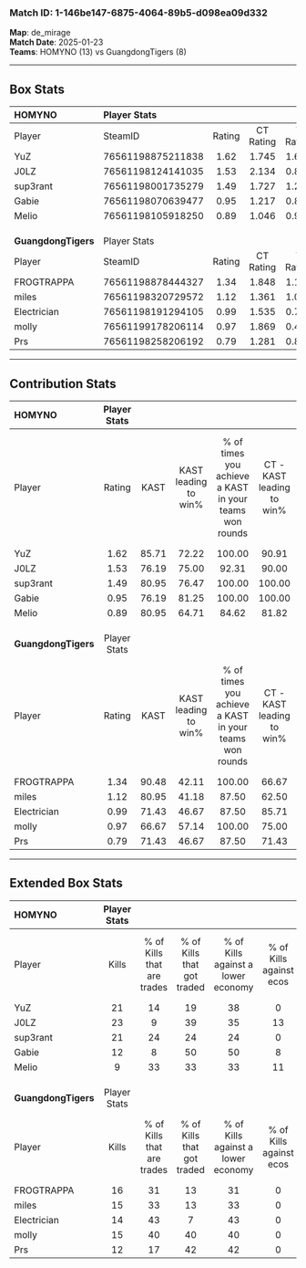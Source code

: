 ### Match ID: 1-146be147-6875-4064-89b5-d098ea09d332  
**Map**: de_mirage  
**Match Date**: 2025-01-23  
**Teams**: HOMYNO (13) vs GuangdongTigers (8)  

---  

## Box Stats  

| **HOMYNO**          | Player Stats      |        |           |          |       |       |       |         |        |      |     |
| :- | :- | :-: | :-: | :-: | :-: | :-: | :-: | :-: | :-: | :-: | :-: |
| Player              | SteamID           | Rating | CT Rating | T Rating | KAST  |  ADR  | Kills | Assists | Deaths | K/D  | HS% |
| YuZ                 | 76561198875211838 |  1.62  |   1.745   |  1.625   | 85.71 | 103.9 |  21   |    8    |   12   | 1.75 | 14  |
| J0LZ                | 76561198124141035 |  1.53  |   2.134   |  0.899   | 76.19 | 116.2 |  23   |    5    |   17   | 1.35 | 56  |
| sup3rant            | 76561198001735279 |  1.49  |   1.727   |  1.294   | 80.95 | 76.2  |  21   |    2    |   11   | 1.91 | 61  |
| Gabie               | 76561198070639477 |  0.95  |   1.217   |  0.873   | 76.19 | 68.5  |  12   |    6    |   16   | 0.75 | 58  |
| Melio               | 76561198105918250 |  0.89  |   1.046   |  0.912   | 80.95 | 69.7  |   9   |   10    |   16   | 0.56 | 55  |
|                     |                   |        |           |          |       |       |       |         |        |      |     |
|                     |                   |        |           |          |       |       |       |         |        |      |     |
|                     |                   |        |           |          |       |       |       |         |        |      |     |
| **GuangdongTigers** | Player Stats      |        |           |          |       |       |       |         |        |      |     |
| Player              | SteamID           | Rating | CT Rating | T Rating | KAST  |  ADR  | Kills | Assists | Deaths | K/D  | HS% |
| FROGTRAPPA          | 76561198878444327 |  1.34  |   1.848   |  1.180   | 90.48 | 95.0  |  16   |    7    |   15   | 1.07 | 68  |
| miles               | 76561198320729572 |  1.12  |   1.361   |  1.087   | 80.95 | 79.9  |  15   |    6    |   17   | 0.88 | 33  |
| Electrician         | 76561198191294105 |  0.99  |   1.535   |  0.799   | 71.43 | 75.2  |  14   |    4    |   17   | 0.82 | 42  |
| molly               | 76561199178206114 |  0.97  |   1.869   |  0.479   | 66.67 | 80.1  |  15   |    7    |   19   | 0.79 | 53  |
| Prs                 | 76561198258206192 |  0.79  |   1.281   |  0.866   | 71.43 | 50.1  |  12   |    2    |   18   | 0.67 | 50  |
---  

## Contribution Stats  

| **HOMYNO**          | Player Stats |       |                      |                                                        |                           |                                                             |                          |                                                            |
| :- | :-: | :-: | :-: | :-: | :-: | :-: | :-: | :-: |
| Player              |    Rating    | KAST  | KAST leading to win% | % of times you achieve a KAST in your teams won rounds | CT - KAST leading to win% | CT - % of times you achieve a KAST in your teams won rounds | T - KAST leading to win% | T - % of times you achieve a KAST in your teams won rounds |
| YuZ                 |     1.62     | 85.71 |        72.22         |                         100.00                         |           90.91           |                           100.00                            |          42.86           |                           100.00                           |
| J0LZ                |     1.53     | 76.19 |        75.00         |                         92.31                          |           90.00           |                            90.00                            |          50.00           |                           100.00                           |
| sup3rant            |     1.49     | 80.95 |        76.47         |                         100.00                         |          100.00           |                           100.00                            |          42.86           |                           100.00                           |
| Gabie               |     0.95     | 76.19 |        81.25         |                         100.00                         |          100.00           |                           100.00                            |          50.00           |                           100.00                           |
| Melio               |     0.89     | 80.95 |        64.71         |                         84.62                          |           81.82           |                            90.00                            |          33.33           |                           66.67                            |
|                     |              |       |                      |                                                        |                           |                                                             |                          |                                                            |
|                     |              |       |                      |                                                        |                           |                                                             |                          |                                                            |
|                     |              |       |                      |                                                        |                           |                                                             |                          |                                                            |
| **GuangdongTigers** | Player Stats |       |                      |                                                        |                           |                                                             |                          |                                                            |
| Player              |    Rating    | KAST  | KAST leading to win% | % of times you achieve a KAST in your teams won rounds | CT - KAST leading to win% | CT - % of times you achieve a KAST in your teams won rounds | T - KAST leading to win% | T - % of times you achieve a KAST in your teams won rounds |
| FROGTRAPPA          |     1.34     | 90.48 |        42.11         |                         100.00                         |           66.67           |                           100.00                            |          20.00           |                           100.00                           |
| miles               |     1.12     | 80.95 |        41.18         |                         87.50                          |           62.50           |                            83.33                            |          22.22           |                           100.00                           |
| Electrician         |     0.99     | 71.43 |        46.67         |                         87.50                          |           85.71           |                           100.00                            |          12.50           |                           50.00                            |
| molly               |     0.97     | 66.67 |        57.14         |                         100.00                         |           75.00           |                           100.00                            |          33.33           |                           100.00                           |
| Prs                 |     0.79     | 71.43 |        46.67         |                         87.50                          |           71.43           |                            83.33                            |          25.00           |                           100.00                           |
---  

## Extended Box Stats  

| **HOMYNO**          | Player Stats |                            |                            |                                    |                         |                              |                                 |        |                             |                                     |                          |                               |                            |
| :- | :-: | :-: | :-: | :-: | :-: | :-: | :-: | :-: | :-: | :-: | :-: | :-: | :-: |
| Player              |    Kills     | % of Kills that are trades | % of Kills that got traded | % of Kills against a lower economy | % of Kills against ecos | % of Kills that are flawless | % of Kills that are close duels | Deaths | % of Deaths that get traded | % of Deaths against a lower economy | % of Deaths against ecos | % of Deaths that are flawless | % of Deaths that are close |
| YuZ                 |      21      |             14             |             19             |                 38                 |            0            |              52              |                5                |   12   |             25              |                 25                  |            0             |              42               |             0              |
| J0LZ                |      23      |             9              |             39             |                 35                 |           13            |              65              |                9                |   17   |             18              |                 24                  |            0             |              47               |             18             |
| sup3rant            |      21      |             24             |             24             |                 24                 |            0            |              71              |                0                |   11   |             18              |                 18                  |            0             |              82               |             0              |
| Gabie               |      12      |             8              |             50             |                 50                 |            8            |              58              |               17                |   16   |             25              |                 25                  |            6             |              63               |             0              |
| Melio               |      9       |             33             |             33             |                 33                 |           11            |              67              |               22                |   16   |             25              |                 44                  |            6             |              69               |             13             |
|                     |              |                            |                            |                                    |                         |                              |                                 |        |                             |                                     |                          |                               |                            |
|                     |              |                            |                            |                                    |                         |                              |                                 |        |                             |                                     |                          |                               |                            |
|                     |              |                            |                            |                                    |                         |                              |                                 |        |                             |                                     |                          |                               |                            |
| **GuangdongTigers** | Player Stats |                            |                            |                                    |                         |                              |                                 |        |                             |                                     |                          |                               |                            |
| Player              |    Kills     | % of Kills that are trades | % of Kills that got traded | % of Kills against a lower economy | % of Kills against ecos | % of Kills that are flawless | % of Kills that are close duels | Deaths | % of Deaths that get traded | % of Deaths against a lower economy | % of Deaths against ecos | % of Deaths that are flawless | % of Deaths that are close |
| FROGTRAPPA          |      16      |             31             |             13             |                 31                 |            0            |              56              |                0                |   15   |             33              |                 27                  |            0             |              33               |             13             |
| miles               |      15      |             33             |             13             |                 33                 |            0            |              67              |               13                |   17   |             18              |                 24                  |            0             |              65               |             6              |
| Electrician         |      14      |             43             |             7              |                 43                 |            0            |              57              |               14                |   17   |             29              |                 24                  |            0             |              71               |             6              |
| molly               |      15      |             40             |             40             |                 40                 |            0            |              67              |                7                |   19   |             21              |                 26                  |            0             |              58               |             16             |
| Prs                 |      12      |             17             |             42             |                 42                 |            0            |              50              |                0                |   18   |             56              |                 28                  |            0             |              83               |             0              |
